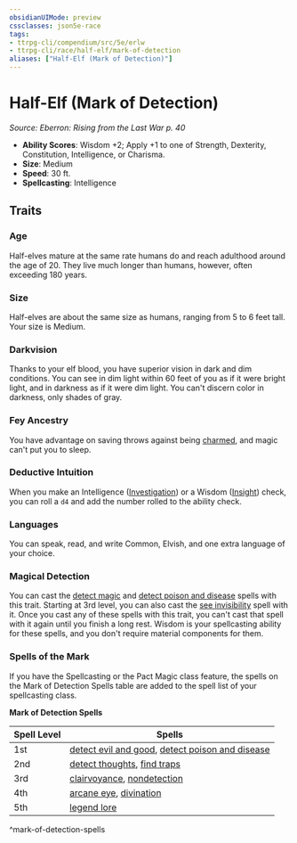 ```yaml
---
obsidianUIMode: preview
cssclasses: json5e-race
tags:
- ttrpg-cli/compendium/src/5e/erlw
- ttrpg-cli/race/half-elf/mark-of-detection
aliases: ["Half-Elf (Mark of Detection)"]
---
```

# Half-Elf (Mark of Detection)
*Source: Eberron: Rising from the Last War p. 40*  


- **Ability Scores**: Wisdom +2; Apply +1 to one of Strength, Dexterity, Constitution, Intelligence, or Charisma.
- **Size**: Medium
- **Speed**: 30 ft.
- **Spellcasting**: Intelligence

## Traits

### Age

Half-elves mature at the same rate humans do and reach adulthood around the age of 20. They live much longer than humans, however, often exceeding 180 years.

### Size

Half-elves are about the same size as humans, ranging from 5 to 6 feet tall. Your size is Medium.

### Darkvision

Thanks to your elf blood, you have superior vision in dark and dim conditions. You can see in dim light within 60 feet of you as if it were bright light, and in darkness as if it were dim light. You can't discern color in darkness, only shades of gray.

### Fey Ancestry

You have advantage on saving throws against being [charmed](Misc%20Files/CLI/rules/conditions.md#Charmed), and magic can't put you to sleep.

### Deductive Intuition

When you make an Intelligence ([Investigation](Misc%20Files/CLI/rules/skills.md#Investigation)) or a Wisdom ([Insight](Misc%20Files/CLI/rules/skills.md#Insight)) check, you can roll a `d4` and add the number rolled to the ability check.

### Languages

You can speak, read, and write Common, Elvish, and one extra language of your choice.

### Magical Detection

You can cast the [detect magic](Misc%20Files/CLI/compendium/spells/detect-magic-xphb.md) and [detect poison and disease](Misc%20Files/CLI/compendium/spells/detect-poison-and-disease-xphb.md) spells with this trait. Starting at 3rd level, you can also cast the [see invisibility](Misc%20Files/CLI/compendium/spells/see-invisibility-xphb.md) spell with it. Once you cast any of these spells with this trait, you can't cast that spell with it again until you finish a long rest. Wisdom is your spellcasting ability for these spells, and you don't require material components for them.

### Spells of the Mark

If you have the Spellcasting or the Pact Magic class feature, the spells on the Mark of Detection Spells table are added to the spell list of your spellcasting class.

**Mark of Detection Spells**

| Spell Level | Spells |
|-------------|--------|
| 1st | [detect evil and good](Misc%20Files/CLI/compendium/spells/detect-evil-and-good-xphb.md), [detect poison and disease](Misc%20Files/CLI/compendium/spells/detect-poison-and-disease-xphb.md) |
| 2nd | [detect thoughts](Misc%20Files/CLI/compendium/spells/detect-thoughts-xphb.md), [find traps](Misc%20Files/CLI/compendium/spells/find-traps-xphb.md) |
| 3rd | [clairvoyance](Misc%20Files/CLI/compendium/spells/clairvoyance-xphb.md), [nondetection](Misc%20Files/CLI/compendium/spells/nondetection-xphb.md) |
| 4th | [arcane eye](Misc%20Files/CLI/compendium/spells/arcane-eye-xphb.md), [divination](Misc%20Files/CLI/compendium/spells/divination-xphb.md) |
| 5th | [legend lore](Misc%20Files/CLI/compendium/spells/legend-lore-xphb.md) |
^mark-of-detection-spells